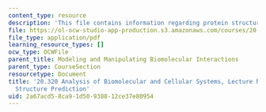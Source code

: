 ```yaml
---
content_type: resource
description: 'This file contains information regarding protein structure prediction. '
file: https://ol-ocw-studio-app-production.s3.amazonaws.com/courses/20-320-analysis-of-biomolecular-and-cellular-systems-fall-2012/2a67acd58ca91d50938812ce37e80954_MIT20_320F12_Tpc_5_Pred_Str.pdf
file_type: application/pdf
learning_resource_types: []
ocw_type: OCWFile
parent_title: Modeling and Manipulating Biomolecular Interactions
parent_type: CourseSection
resourcetype: Document
title: '20.320 Analysis of Biomolecular and Cellular Systems, Lecture Notes: 5 Protein
  Structure Prediction'
uid: 2a67acd5-8ca9-1d50-9388-12ce37e80954
---
```

